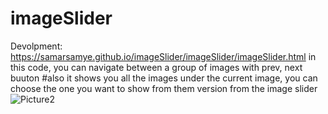 # imageSlider
Devolpment: https://samarsamye.github.io/imageSlider/imageSlider/imageSlider.html
in this code, you can navigate between a group of images with prev, next buuton
#also it shows you all the images under the current image, you can choose the one you want to show from them
version from the image slider
![Picture2](https://user-images.githubusercontent.com/125185900/219118899-d170d7f4-8beb-449e-9e0c-63a475b4b847.png)
